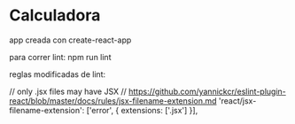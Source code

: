 # Calculadora


app creada con create-react-app

para correr lint: npm run lint

reglas modificadas de lint:

// only .jsx files may have JSX
// https://github.com/yannickcr/eslint-plugin-react/blob/master/docs/rules/jsx-filename-extension.md
'react/jsx-filename-extension': ['error', { extensions: ['.jsx'] }],
